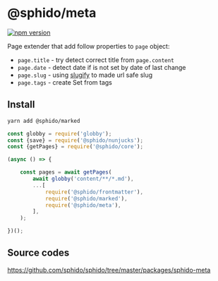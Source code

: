 # @sphido/meta

[![npm version](https://badge.fury.io/js/%40sphido%2Fmeta.svg)](https://badge.fury.io/js/%40sphido%2Fmeta)

Page extender that add follow properties to `page` object:

* `page.title` - try detect correct title from `page.content` 
* `page.date` - detect date if is not set by date of last change 
* `page.slug` - using [slugify](https://github.com/sindresorhus/slugify) to made url safe slug
* `page.tags` - create Set from tags

## Install

```bash
yarn add @sphido/marked
```

```javascript
const globby = require('globby');
const {save} = require('@sphido/nunjucks');
const {getPages} = require('@sphido/core');

(async () => {

	const pages = await getPages(
		await globby('content/**/*.md'),
		...[
			require('@sphido/frontmatter'),
			require('@sphido/marked'),
			require('@sphido/meta'),
		],
	);

})();
```

## Source codes

https://github.com/sphido/sphido/tree/master/packages/sphido-meta